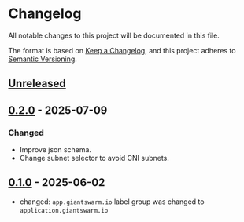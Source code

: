 # Changelog

All notable changes to this project will be documented in this file.

The format is based on [Keep a Changelog](https://keepachangelog.com/en/1.0.0/),
and this project adheres to [Semantic Versioning](https://semver.org/spec/v2.0.0.html).

## [Unreleased]

## [0.2.0] - 2025-07-09

### Changed

- Improve json schema.
- Change subnet selector to avoid CNI subnets.

## [0.1.0] - 2025-06-02

- changed: `app.giantswarm.io` label group was changed to `application.giantswarm.io`

[Unreleased]: https://github.com/giantswarm/karpenter-nodepools/compare/v0.2.0...HEAD
[0.2.0]: https://github.com/giantswarm/karpenter-nodepools/compare/v0.1.0...v0.2.0
[0.1.0]: https://github.com/giantswarm/karpenter-nodepools/releases/tag/v0.1.0
